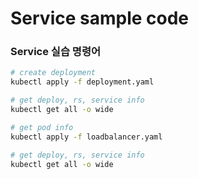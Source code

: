 # Service sample code

### Service 실습 명령어

```bash
# create deployment
kubectl apply -f deployment.yaml

# get deploy, rs, service info
kubectl get all -o wide

# get pod info
kubectl apply -f loadbalancer.yaml

# get deploy, rs, service info
kubectl get all -o wide
```

